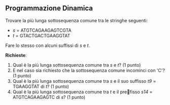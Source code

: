 ## Programmazione Dinamica ##

Trovare la più lunga sottosequenza comune tra le stringhe seguenti:
- _s_ = ATGTCAGAAGAGTCGTA
- _t_ = GTACTGACTGAAGGTAT

Fare lo stesso con alcuni suffissi di _s_ e _t_.

__Richieste__:
1. Qual è la più lunga sottosequenza comune tra _s_ e _t_? (1 punto)
2. E nel caso sia richiesto che la sottosequenza comune incominci con 'C'? (1 punto)
3. Qual è la più lunga sottosequenza comune tra _s_ e il suo suffisso _t9_ = TGAAGGTAT di _t_? (1 punto)
4. Qual è la più lunga sottosequenza comune tra _t_ e il prefisso _s14_ = ATGTCAGAAGAGTC di _s_? (1 punto)
